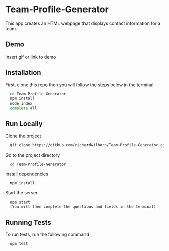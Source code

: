 # Team-Profile-Generator

This app creates an HTML webpage that displays contact information for a team.

## Demo

Insert gif or link to demo


## Installation

First, clone this repo then you will follow the steps below in the terminal:

```bash
  cd Team-Profile-Generator
  npm install
  node index
  complete all 
```
    
## Run Locally

Clone the project

```bash
  git clone https://github.com/richardwilborn/Team-Profile-Generator.git
```

Go to the project directory

```bash
  cd Team-Profile-Generator
```

Install dependencies

```bash
  npm install
```

Start the server

```bash
  npm start
  (You will then complete the questions and fields in the terminal)
```


## Running Tests

To run tests, run the following command

```bash
  npm test
```